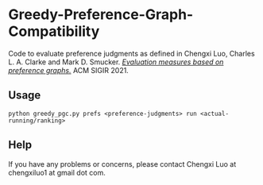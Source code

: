 # Greedy-Preference-Graph-Compatibility

Code to evaluate preference judgments as defined in Chengxi Luo, Charles L. A. Clarke and Mark D. Smucker. [*Evaluation measures based on preference graphs.*](https://dl.acm.org/doi/10.1145/3404835.3462947) ACM SIGIR 2021.


## Usage

```
python greedy_pgc.py prefs <preference-judgments> run <actual-running/ranking>
```

## Help

If you have any problems or concerns, please contact Chengxi Luo at chengxiluo1 at gmail dot com.
